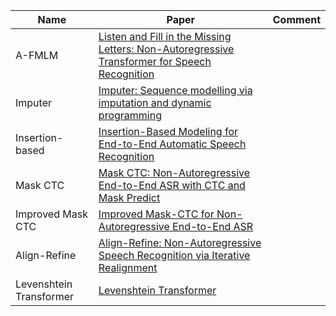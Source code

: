 | Name        | Paper                                  | Comment | 
| ----------- | -------------------------------------- | ------- |
|  A-FMLM     | [Listen and Fill in the Missing Letters: Non-Autoregressive Transformer for Speech Recognition](https://arxiv.org/abs/1911.04908) |  |  
|  Imputer    | [Imputer: Sequence modelling via imputation and dynamic programming](https://arxiv.org/pdf/2002.08926.pdf) |  | 
|  Insertion-based  | [Insertion-Based Modeling for End-to-End Automatic Speech Recognition](https://arxiv.org/pdf/2005.08700.pdf) |  | 
|  Mask CTC  | [Mask CTC: Non-Autoregressive End-to-End ASR with CTC and Mask Predict](https://arxiv.org/pdf/2010.13270.pdf) |  |
|  Improved Mask CTC   | [Improved Mask-CTC for Non-Autoregressive End-to-End ASR](https://arxiv.org/pdf/1904.01766.pdf) |  |
|  Align-Refine  | [Align-Refine: Non-Autoregressive Speech Recognition via Iterative Realignment](https://arxiv.org/pdf/2010.14233.pdf) | |
|   Levenshtein Transformer   | [Levenshtein Transformer](https://arxiv.org/pdf/1905.11006.pdf) | |
